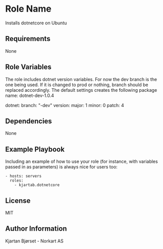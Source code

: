 Role Name
=========

Installs dotnetcore on Ubuntu

Requirements
------------

None

Role Variables
--------------

The role includes dotnet version variables. For now the dev branch is the one being used. If it is changed to prod or nothing, branch should be replaced accordingly. The default settings creates the following package name: dotnet-dev-1.0.4

dotnet:
  branch: "-dev" 
  version:
    major: 1
    minor: 0
    patch: 4



Dependencies
------------

None

Example Playbook
----------------

Including an example of how to use your role (for instance, with variables passed in as parameters) is always nice for users too:

    - hosts: servers
      roles:
        - kjartab.dotnetcore
        

License
-------

MIT

Author Information
------------------

Kjartan Bjørset - Norkart AS